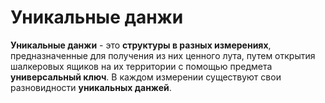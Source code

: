 # Уникальные данжи

**Уникальные данжи** - это **структуры в разных измерениях**, предназначенные для получения из них ценного лута, путем открытия шалкеровых ящиков на их территории с помощью предмета **универсальный ключ**. В каждом измерении существуют свои разновидности **уникальных данжей**.
